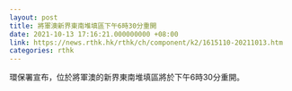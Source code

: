 ```yaml
---
layout: post
title: 將軍澳新界東南堆填區下午6時30分重開
date: 2021-10-13 17:16:21.000000000 +08:00
link: https://news.rthk.hk/rthk/ch/component/k2/1615110-20211013.htm
categories: rthk
---
```


環保署宣布，位於將軍澳的新界東南堆填區將於下午6時30分重開。
